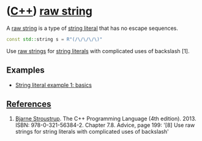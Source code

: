 # ([C++](Cpp.md)) [raw string](CppRawString.md)

A [raw string](CppRawString.md) is a type of [string
literal](CppStringLiteral.md) that has no escape sequences.

```c++
const std::string s = R"(/\/\/\/\)"
```

Use [raw strings](CppRawString.md) for [string literals](CppStringLiteral.md) 
with complicated uses of backslash \[1\].


## Examples

 * [String literal example 1: basics](CppStringLiteralExample1.md)

## [References](CppReferences.md)

1.  [Bjarne Stroustrup](CppBjarneStroustrup.md). The C++ Programming
    Language (4th edition). 2013. ISBN: 978-0-321-56384-2. Chapter 7.8.
    Advice, page 199: '\[8\] Use raw strings for string literals with
    complicated uses of backslash'

 

 

 

 

 

 

